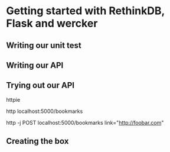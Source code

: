 # Getting started with RethinkDB, Flask and wercker

## Writing our unit test

## Writing our API

## Trying out our API
httpie

http localhost:5000/bookmarks

http -j POST localhost:5000/bookmarks link="http://foobar.com"

## Creating the box
